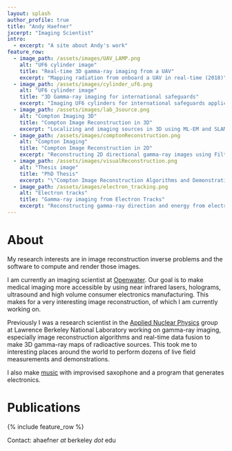 ```yaml
---
layout: splash
author_profile: true
title: "Andy Haefner"
jxcerpt: "Imaging Scientist"
intro: 
  - excerpt: "A site about Andy's work"
feature_row:
  - image_path: /assets/images/UAV_LAMP.png
    alt: "UF6 cylinder image"
    title: "Real-time 3D gamma-ray imaging from a UAV"
    excerpt: "Mapping radiation from onboard a UAV in real-time (2018)"
  - image_path: /assets/images/cylinder_uf6.png
    alt: "UF6 cylinder image"
    title: "3D Gamma-ray imaging for international safeguards"
    excerpt: "Imaging UF6 cylinders for international safeguards applications (2018)"
  - image_path: /assets/images/lab_3source.png
    alt: "Compton Imaging 3D"
    title: "Compton Image Reconstruction in 3D"
    excerpt: "Localizing and imaging sources in 3D using ML-EM and SLAM from a handheld system (2017)"
  - image_path: /assets/images/comptonReconstruction.png
    alt: "Compton Imaging"
    title: "Compton Image Reconstruction in 2D"
    excerpt: "Reconstructing 2D directional gamma-ray images using Filtered Backprojection (2015)"
  - image_path: /assets/images/visualReconstruction.png
    alt: "Thesis image"
    title: "PhD Thesis" 
    excerpt: "\"Compton Image Reconstruction Algorithms and Demonstration Across Multiple Devices: From the Lab to the Field\" (2014)"
  - image_path: /assets/images/electron_tracking.png
    alt: "Electron tracks"
    title: "Gamma-ray imaging from Electron Tracks"
    excerpt: "Reconstructing gamma-ray direction and energy from electron tracks measured with a CCD (2014)"
---
```


# About 

My research interests are in image reconstruction inverse problems and the
software to compute and render those images.

I am currently an imaging scientist at [Openwater](https://www.openwater.cc/). 
Our goal is to make medical imaging more accessible by using  near infrared lasers, holograms, ultrasound and high volume consumer electronics manufacturing.
This makes for a very interesting image reconstruction, of which I am currently working on. 

Previously I was a research scientist in the [Applied Nuclear Physics](https://anp.lbl.gov) group at Lawrence Berkeley National Laboratory working on gamma-ray imaging, especially image reconstruction algorithms and real-time data fusion to make 3D gamma-ray maps of radioactive sources. 
This took me to interesting places around the world to perform dozens of live field measurements and demonstrations.

I also make [music](/music) with improvised saxophone and a program that generates electronics.

# Publications
{% include feature_row %}

Contact: ahaefner _at_ berkeley _dot_ edu

